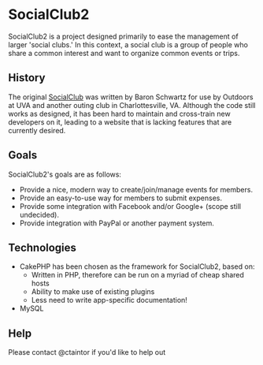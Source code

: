 # SocialClub2
SocialClub2 is a project designed primarily to ease the management of larger 'social clubs.'
In this context, a social club is a group of people who share a common interest and want
to organize common events or trips.

## History
The original [SocialClub](http://sourceforge.net/projects/socialclub/) was written by Baron Schwartz
for use by Outdoors at UVA and another outing club in Charlottesville, VA. Although the code still
works as designed, it has been hard to maintain and cross-train new developers on it, leading to
a website that is lacking features that are currently desired.

## Goals
SocialClub2's goals are as follows:
* Provide a nice, modern way to create/join/manage events for members.
* Provide an easy-to-use way for members to submit expenses.
* Provide some integration with Facebook and/or Google+ (scope still undecided).
* Provide integration with PayPal or another payment system.

## Technologies
* CakePHP has been chosen as the framework for SocialClub2, based on:
    * Written in PHP, therefore can be run on a myriad of cheap shared hosts
    * Ability to make use of existing plugins
    * Less need to write app-specific documentation!
* MySQL

## Help
Please contact @ctaintor if you'd like to help out
